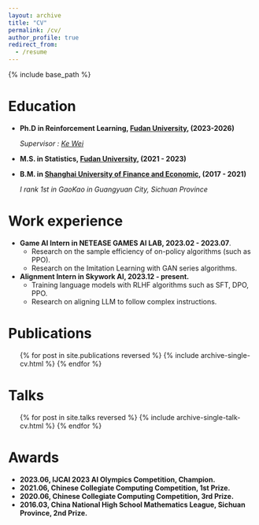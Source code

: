 ```yaml
---
layout: archive
title: "CV"
permalink: /cv/
author_profile: true
redirect_from:
  - /resume
---
```


{% include base_path %}

Education
======

* **Ph.D in Reinforcement Learning, [Fudan University](https://www.fudan.edu.cn/), (2023-2026)**

  *Supervisor : [Ke Wei](https://makwei.github.io/)*

* **M.S. in Statistics, [Fudan University](https://www.fudan.edu.cn/), (2021 - 2023)**

* **B.M. in [Shanghai University of Finance and Economic](https://www.sufe.edu.cn/), (2017 - 2021)**

  *I rank 1st in GaoKao in Guangyuan City, Sichuan Province*

Work experience
======

* **Game AI Intern in NETEASE GAMES AI LAB, 2023.02 - 2023.07**. 
  - Research on the sample efficiency of on-policy algorithms (such as PPO). 
  - Research on the Imitation Learning with GAN series algorithms. 
* **Alignment Intern in Skywork AI, 2023.12 - present.**
  - Training language models with RLHF algorithms such as SFT, DPO, PPO. 
  - Research on aligning LLM to follow complex instructions. 

Publications
======

<ul>{% for post in site.publications reversed %}
  {% include archive-single-cv.html %}
{% endfor %}</ul>

Talks
======

  <ul>{% for post in site.talks reversed %}
    {% include archive-single-talk-cv.html  %}
  {% endfor %}</ul>

Awards
======

- **2023.06, IJCAI 2023 AI Olympics Competition, Champion.**
- **2021.06, Chinese Collegiate Computing Competition, 1st Prize.**
- **2020.06, Chinese Collegiate Computing Competition, 3rd Prize.**
- **2016.03, China National High School Mathematics League, Sichuan Province, 2nd Prize.**

